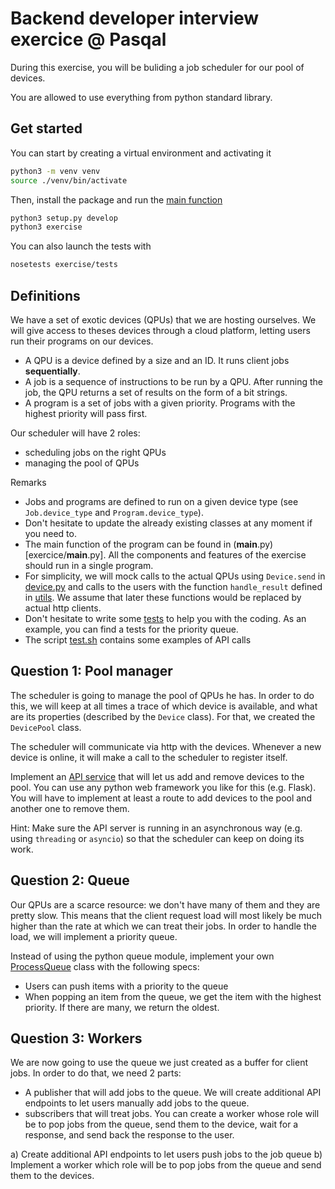 # Backend developer interview exercice @ Pasqal

During this exercise, you will be buliding a job scheduler for our pool of devices.

You are allowed to use everything from python standard library.

## Get started

You can start by creating a virtual environment and activating it

```bash
python3 -m venv venv
source ./venv/bin/activate
```

Then, install the package and run the [main function](exercise/__main__.py)

```bash
python3 setup.py develop
python3 exercise
```

You can also launch the tests with

```bash
nosetests exercise/tests
```


## Definitions

We have a set of exotic devices (QPUs) that we are hosting ourselves. We will give access to theses devices through a cloud platform, letting users run their programs on our devices.

- A QPU is a device defined by a size and an ID. It runs client jobs **sequentially**.
- A job is a sequence of instructions to be run by a QPU. After running the job, the QPU returns a set of results on the form of a bit strings.
- A program is a set of jobs with a given priority. Programs with the highest priority will pass first.

Our scheduler will have 2 roles:

- scheduling jobs on the right QPUs
- managing the pool of QPUs

Remarks

- Jobs and programs are defined to run on a given device type (see `Job.device_type` and `Program.device_type`).
- Don't hesitate to update the already existing classes at any moment if you need to.
- The main function of the program can be found in (**main**.py)[exercice/__main__.py]. All the components and features of the exercise should run in a single program.
- For simplicity, we will mock calls to the actual QPUs using `Device.send` in [device.py](exercise/device.py) and calls to the users with the function `handle_result` defined in [utils](exercise/utils.py). We assume that later these functions would be replaced by actual http clients.
- Don't hesitate to write some [tests](exercice/tests) to help you with the coding. As an example, you can find a tests for the priority queue.
- The script [test.sh](test.sh) contains some examples of API calls

## Question 1: Pool manager

The scheduler is going to manage the pool of QPUs he has. In order to do this, we will keep at all times a trace of which device is available,
and what are its properties (described by the `Device` class). For that, we created the `DevicePool` class.

The scheduler will communicate via http with the devices. Whenever a new device is online, it will make a call to the scheduler to register itself.

Implement an [API service](exercise/api.py) that will let us add and remove devices to the pool. You can use any python web framework you like for this (e.g. Flask).
You will have to implement at least a route to add devices to the pool and another one to remove them.

Hint: Make sure the API server is running in an asynchronous way (e.g. using `threading` or `asyncio`) so that the scheduler can keep on doing its work.

## Question 2: Queue

Our QPUs are a scarce resource: we don't have many of them and they are pretty slow. This means that the client request load will most likely be much higher than
the rate at which we can treat their jobs. In order to handle the load, we will implement a priority queue.

Instead of using the python queue module, implement your own [ProcessQueue](exercise/queue.py) class with the following specs:

- Users can push items with a priority to the queue
- When popping an item from the queue, we get the item with the highest priority. If there are many, we return the oldest.

## Question 3: Workers

We are now going to use the queue we just created as a buffer for client jobs. In order to do that, we need 2 parts:

- A publisher that will add jobs to the queue. We will create additional API endpoints to let users manually add jobs to the queue.
- subscribers that will treat jobs. You can create a worker whose role will be to pop jobs from the queue, send them to the device,
  wait for a response, and send back the response to the user.

a) Create additional API endpoints to let users push jobs to the job queue
b) Implement a worker which role will be to pop jobs from the queue and send them to the devices.
